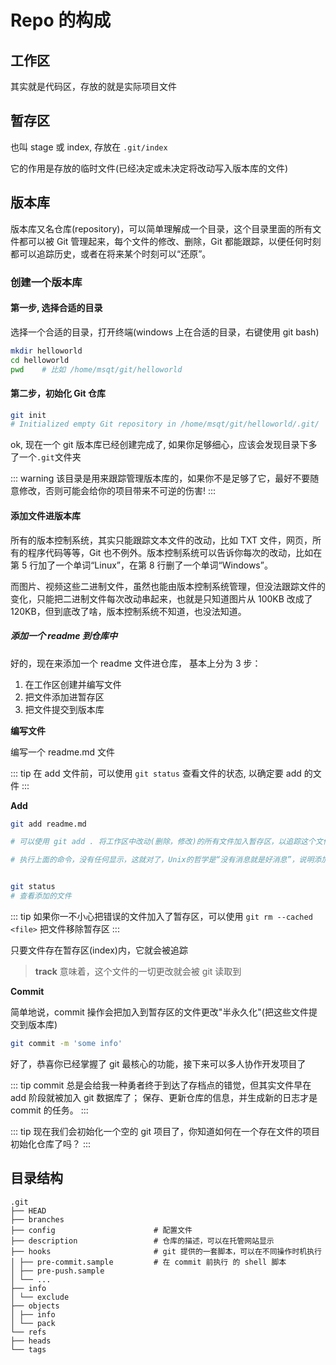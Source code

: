 # Repo 的构成

## 工作区

其实就是代码区，存放的就是实际项目文件

## 暂存区

也叫 stage 或 index, 存放在 `.git/index`

它的作用是存放的临时文件(已经决定或未决定将改动写入版本库的文件)

## 版本库

版本库又名仓库(repository)，可以简单理解成一个目录，这个目录里面的所有文件都可以被 Git 管理起来，每个文件的修改、删除，Git 都能跟踪，以便任何时刻都可以追踪历史，或者在将来某个时刻可以“还原”。

### 创建一个版本库

#### 第一步, 选择合适的目录

选择一个合适的目录，打开终端(windows 上在合适的目录，右键使用 git bash)

```bash
mkdir helloworld
cd helloworld
pwd    # 比如 /home/msqt/git/helloworld
```

#### 第二步，初始化 Git 仓库

```bash
git init
# Initialized empty Git repository in /home/msqt/git/helloworld/.git/
```

ok, 现在一个 git 版本库已经创建完成了, 如果你足够细心，应该会发现目录下多了一个`.git`文件夹

::: warning
该目录是用来跟踪管理版本库的，如果你不是足够了它，最好不要随意修改，否则可能会给你的项目带来不可逆的伤害!
:::

#### 添加文件进版本库

所有的版本控制系统，其实只能跟踪文本文件的改动，比如 TXT 文件，网页，所有的程序代码等等，Git 也不例外。版本控制系统可以告诉你每次的改动，比如在第 5 行加了一个单词“Linux”，在第 8 行删了一个单词“Windows”。

而图片、视频这些二进制文件，虽然也能由版本控制系统管理，但没法跟踪文件的变化，只能把二进制文件每次改动串起来，也就是只知道图片从 100KB 改成了 120KB，但到底改了啥，版本控制系统不知道，也没法知道。

##### 添加一个 readme 到仓库中

好的，现在来添加一个 readme 文件进仓库，
基本上分为 3 步：

1. 在工作区创建并编写文件
2. 把文件添加进暂存区
3. 把文件提交到版本库

<b>编写文件</b>

编写一个 readme.md 文件

::: tip
在 add 文件前，可以使用 `git status` 查看文件的状态, 以确定要 add 的文件
:::

<b>Add</b>

```bash
git add readme.md

# 可以使用 git add . 将工作区中改动(删除，修改)的所有文件加入暂存区，以追踪这个文件

# 执行上面的命令，没有任何显示，这就对了，Unix的哲学是“没有消息就是好消息”，说明添加成功。


git status
# 查看添加的文件
```

::: tip
如果你一不小心把错误的文件加入了暂存区，可以使用
`git rm --cached <file>`
把文件移除暂存区
:::

只要文件存在暂存区(index)内，它就会被追踪

> <b>track</b> 意味着，这个文件的一切更改就会被 git 读取到

<b>Commit</b>

简单地说，commit 操作会把加入到暂存区的文件更改"半永久化"(把这些文件提交到版本库)

```bash
git commit -m 'some info'

```

好了，恭喜你已经掌握了 git 最核心的功能，接下来可以多人协作开发项目了

::: tip
commit 总是会给我一种勇者终于到达了存档点的错觉，但其实文件早在 add 阶段就被加入 git 数据库了； 保存、更新仓库的信息，并生成新的日志才是 commit 的任务。
:::

::: tip
现在我们会初始化一个空的 git 项目了，你知道如何在一个存在文件的项目初始化仓库了吗？
:::

## 目录结构

```text
.git
├── HEAD
├── branches
├── config                      # 配置文件
├── description                 # 仓库的描述，可以在托管网站显示
├── hooks                       # git 提供的一套脚本，可以在不同操作时机执行
│ ├── pre-commit.sample         # 在 commit 前执行 的 shell 脚本
│ ├── pre-push.sample
│ └── ...
├── info
│ └── exclude
├── objects
│ ├── info
│ └── pack
└── refs
├── heads
└── tags

```
